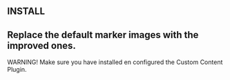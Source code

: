 INSTALL
----
Replace the default marker images with the improved ones.
----

WARNING!
Make sure you have installed en configured the Custom Content Plugin.

